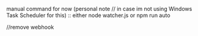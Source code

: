 manual command for now (personal note // in case im not using Windows Task Scheduler for this) :: either node watcher.js or npm run auto

//remove webhook